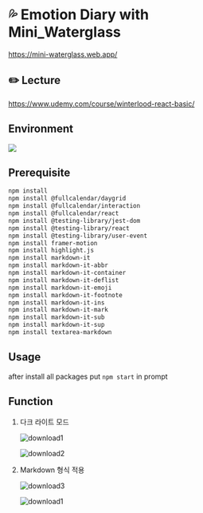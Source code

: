 # 💦 Emotion Diary with Mini_Waterglass

<https://mini-waterglass.web.app/>

## ✏️ Lecture

<https://www.udemy.com/course/winterlood-react-basic/>

## Environment

<img src="https://img.shields.io/badge/React-191A1B?style=flat&logo=React&logoColor=61DAFB"/>

## Prerequisite

```txt
npm install
npm install @fullcalendar/daygrid
npm install @fullcalendar/interaction
npm install @fullcalendar/react
npm install @testing-library/jest-dom
npm install @testing-library/react
npm install @testing-library/user-event
npm install framer-motion
npm install highlight.js
npm install markdown-it
npm install markdown-it-abbr
npm install markdown-it-container
npm install markdown-it-deflist
npm install markdown-it-emoji
npm install markdown-it-footnote
npm install markdown-it-ins
npm install markdown-it-mark
npm install markdown-it-sub
npm install markdown-it-sup
npm install textarea-markdown
```

## Usage

after install all packages put `npm start` in prompt

## Function

1. 다크 라이트 모드

   ![download1](https://user-images.githubusercontent.com/96654391/182692059-7b5cb826-3bc0-47fb-a882-930368e03c1d.png)

   ![download2](https://user-images.githubusercontent.com/96654391/182692068-ef31e71e-3aec-4e0b-a8c7-188e5e4f2118.png)

2. Markdown 형식 적용

   ![download3](https://user-images.githubusercontent.com/96654391/182692489-aa28c894-770f-4f61-969b-bd3c3d29a144.png)

   ![download1](https://user-images.githubusercontent.com/96654391/182692708-92c9a04e-0d2c-4cfa-a3b7-6465a55e8560.png)
